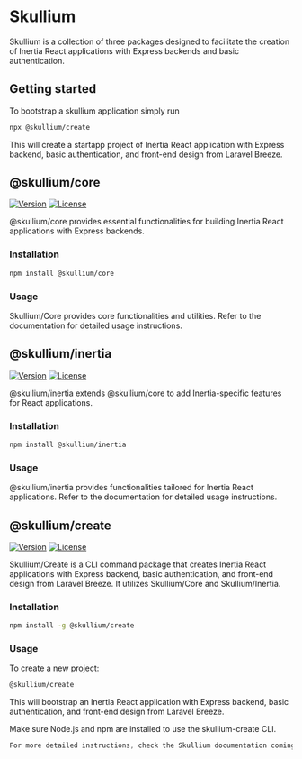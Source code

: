 # Skullium

Skullium is a collection of three packages designed to facilitate the creation of Inertia React applications with Express backends and basic authentication.

## Getting started
To bootstrap a skullium application simply run 
```bash
npx @skullium/create
```

This will create a startapp project of Inertia React application with Express backend, basic authentication, and front-end design from Laravel Breeze.

## @skullium/core

[![Version](https://img.shields.io/npm/v/@skullium/core.svg)](https://www.npmjs.com/package/@skullium/core)
[![License](https://img.shields.io/npm/l/@skullium/core.svg)](https://github.com/@skullium/core/blob/main/LICENSE)

@skullium/core provides essential functionalities for building Inertia React applications with Express backends.

### Installation

```bash
npm install @skullium/core
```

### Usage
Skullium/Core provides core functionalities and utilities. Refer to the documentation for detailed usage instructions.

## @skullium/inertia
[![Version](https://img.shields.io/npm/v/@skullium/inertia.svg)](https://www.npmjs.com/package/@skullium/inertia)
[![License](https://img.shields.io/npm/l/@skullium/inertia.svg)](https://github.com/@skullium/core/blob/main/LICENSE)

@skullium/inertia extends @skullium/core to add Inertia-specific features for React applications.

### Installation
```bash
npm install @skullium/inertia
```

### Usage
@skullium/inertia provides functionalities tailored for Inertia React applications. Refer to the documentation for detailed usage instructions.

## @skullium/create
[![Version](https://img.shields.io/npm/v/@skullium/create.svg)](https://www.npmjs.com/package/@skullium/create)
[![License](https://img.shields.io/npm/l/@skullium/create.svg)](https://github.com/@skullium/core/blob/main/LICENSE)

Skullium/Create is a CLI command package that creates Inertia React applications with Express backend, basic authentication, and front-end design from Laravel Breeze. It utilizes Skullium/Core and Skullium/Inertia.

### Installation
```bash
npm install -g @skullium/create
```

### Usage
To create a new project:

```bash
@skullium/create
```

This will bootstrap an Inertia React application with Express backend, basic authentication, and front-end design from Laravel Breeze.

Make sure Node.js and npm are installed to use the skullium-create CLI.

```rust
For more detailed instructions, check the Skullium documentation coming soon.
```
